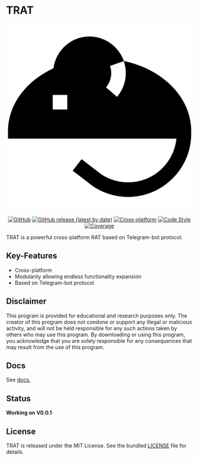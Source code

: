 # TRAT

<p align="center">
  <img src="resources/images/logo.png"  alt="Simple-XSS logo"/>
</p>


<p align="center">
    <a href="https://github.com/CrazyProger1/TRAT/blob/master/LICENSE"><img alt="GitHub" src="https://img.shields.io/github/license/CrazyProger1/TRAT"></a>
    <a href="https://github.com/CrazyProger1/TRAT/releases/latest"><img alt="GitHub release (latest by date)" src="https://img.shields.io/github/v/release/CrazyProger1/TRAT"></a>
    <a href="#"><img src="https://img.shields.io/badge/platform-cross-important" alt="Cross-platform" /></a>
    <a href="https://github.com/psf/black"><img src="https://img.shields.io/badge/code%20style-black-000000.svg" alt="Code Style"></a>
    <a href="#"><img src="https://img.shields.io/badge/coverage-99%25-brightgreen" alt="Coverage"/></a>
</p>


TRAT is a powerful cross-platform RAT based on Telegram-bot protocol.

## Key-Features

- Cross-platform
- Modularity allowing endless functionality expansion
- Based on Telegram-bot protocol

## Disclaimer

This program is provided for educational and research purposes only. The creator of this program does not condone or
support any illegal or malicious activity, and will not be held responsible for any such actions taken by others who may
use this program. By downloading or using this program, you acknowledge that you are solely responsible for any
consequences that may result from the use of this program.

## Docs

See [docs.](docs/README.md)

## Status

**Working on V0.0.1**

## License

TRAT is released under the MIT License. See the bundled [LICENSE](LICENSE) file for details.